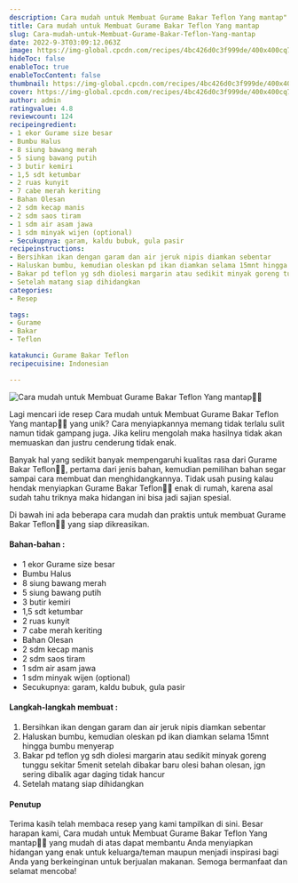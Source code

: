 ```yaml
---
description: Cara mudah untuk Membuat Gurame Bakar Teflon Yang mantap"
title: Cara mudah untuk Membuat Gurame Bakar Teflon Yang mantap
slug: Cara-mudah-untuk-Membuat-Gurame-Bakar-Teflon-Yang-mantap
date: 2022-9-3T03:09:12.063Z
image: https://img-global.cpcdn.com/recipes/4bc426d0c3f999de/400x400cq70/photo.jpg
hideToc: false
enableToc: true
enableTocContent: false
thumbnail: https://img-global.cpcdn.com/recipes/4bc426d0c3f999de/400x400cq70/photo.jpg
cover: https://img-global.cpcdn.com/recipes/4bc426d0c3f999de/400x400cq70/photo.jpg
author: admin
ratingvalue: 4.8
reviewcount: 124
recipeingredient:
- 1 ekor Gurame size besar
- Bumbu Halus
- 8 siung bawang merah
- 5 siung bawang putih
- 3 butir kemiri
- 1,5 sdt ketumbar
- 2 ruas kunyit
- 7 cabe merah keriting
- Bahan Olesan
- 2 sdm kecap manis
- 2 sdm saos tiram
- 1 sdm air asam jawa
- 1 sdm minyak wijen (optional)
- Secukupnya: garam, kaldu bubuk, gula pasir
recipeinstructions:
- Bersihkan ikan dengan garam dan air jeruk nipis diamkan sebentar
- Haluskan bumbu, kemudian oleskan pd ikan diamkan selama 15mnt hingga bumbu menyerap
- Bakar pd teflon yg sdh diolesi margarin atau sedikit minyak goreng tunggu sekitar 5menit setelah dibakar baru olesi bahan olesan, jgn sering dibalik agar daging tidak hancur
- Setelah matang siap dihidangkan
categories:
- Resep

tags:
- Gurame
- Bakar
- Teflon

katakunci: Gurame Bakar Teflon
recipecuisine: Indonesian

---
```


![Cara mudah untuk Membuat Gurame Bakar Teflon Yang mantap👩‍🍳](https://img-global.cpcdn.com/recipes/4bc426d0c3f999de/400x400cq70/photo.jpg)

Lagi mencari ide resep Cara mudah untuk Membuat Gurame Bakar Teflon Yang mantap👩‍🍳 yang unik? Cara menyiapkannya memang tidak terlalu sulit namun tidak gampang juga. Jika keliru mengolah maka hasilnya tidak akan memuaskan dan justru cenderung tidak enak.

Banyak hal yang sedikit banyak mempengaruhi kualitas rasa dari Gurame Bakar Teflon👩‍🍳, pertama dari jenis bahan, kemudian pemilihan bahan segar sampai cara membuat dan menghidangkannya. Tidak usah pusing kalau hendak menyiapkan Gurame Bakar Teflon👩‍🍳 enak di rumah, karena asal sudah tahu triknya maka hidangan ini bisa jadi sajian spesial.

Di bawah ini ada beberapa cara mudah dan praktis untuk membuat Gurame Bakar Teflon👩‍🍳 yang siap dikreasikan.

<!--inarticleads1-->

#### Bahan-bahan :

- 1 ekor Gurame size besar
- Bumbu Halus
- 8 siung bawang merah
- 5 siung bawang putih
- 3 butir kemiri
- 1,5 sdt ketumbar
- 2 ruas kunyit
- 7 cabe merah keriting
- Bahan Olesan
- 2 sdm kecap manis
- 2 sdm saos tiram
- 1 sdm air asam jawa
- 1 sdm minyak wijen (optional)
- Secukupnya: garam, kaldu bubuk, gula pasir

<!--inarticleads2-->

#### Langkah-langkah membuat :

1. Bersihkan ikan dengan garam dan air jeruk nipis diamkan sebentar
1. Haluskan bumbu, kemudian oleskan pd ikan diamkan selama 15mnt hingga bumbu menyerap
1. Bakar pd teflon yg sdh diolesi margarin atau sedikit minyak goreng tunggu sekitar 5menit setelah dibakar baru olesi bahan olesan, jgn sering dibalik agar daging tidak hancur
1. Setelah matang siap dihidangkan

#### Penutup

Terima kasih telah membaca resep yang kami tampilkan di sini. Besar harapan kami, Cara mudah untuk Membuat Gurame Bakar Teflon Yang mantap👩‍🍳 yang mudah di atas dapat membantu Anda menyiapkan hidangan yang enak untuk keluarga/teman maupun menjadi inspirasi bagi Anda yang berkeinginan untuk berjualan makanan. Semoga bermanfaat dan selamat mencoba!
